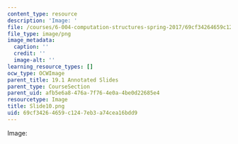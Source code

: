 ```yaml
---
content_type: resource
description: 'Image: '
file: /courses/6-004-computation-structures-spring-2017/69cf34264659c1247eb3a74cea16bdd9_Slide10.png
file_type: image/png
image_metadata:
  caption: ''
  credit: ''
  image-alt: ''
learning_resource_types: []
ocw_type: OCWImage
parent_title: 19.1 Annotated Slides
parent_type: CourseSection
parent_uid: afb5e6a8-476a-7f76-4e0a-4be0d22685e4
resourcetype: Image
title: Slide10.png
uid: 69cf3426-4659-c124-7eb3-a74cea16bdd9
---
```

Image: 

